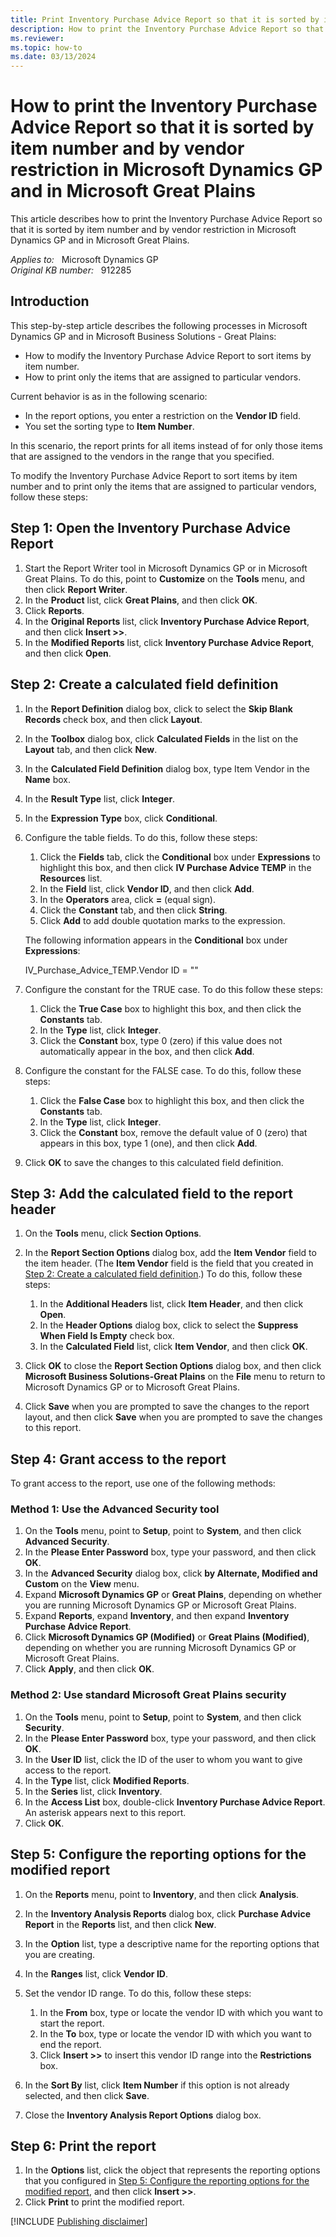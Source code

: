 ```yaml
---
title: Print Inventory Purchase Advice Report so that it is sorted by item number and by vendor restriction
description: How to print the Inventory Purchase Advice Report so that it is sorted by item number and by vendor restriction in Microsoft Dynamics GP and in Microsoft Great Plains.
ms.reviewer:
ms.topic: how-to
ms.date: 03/13/2024
---
```

# How to print the Inventory Purchase Advice Report so that it is sorted by item number and by vendor restriction in Microsoft Dynamics GP and in Microsoft Great Plains

This article describes how to print the Inventory Purchase Advice Report so that it is sorted by item number and by vendor restriction in Microsoft Dynamics GP and in Microsoft Great Plains.

_Applies to:_ &nbsp; Microsoft Dynamics GP  
_Original KB number:_ &nbsp; 912285

## Introduction

This step-by-step article describes the following processes in Microsoft Dynamics GP and in Microsoft Business Solutions - Great Plains:

- How to modify the Inventory Purchase Advice Report to sort items by item number.
- How to print only the items that are assigned to particular vendors.

Current behavior is as in the following scenario:

- In the report options, you enter a restriction on the **Vendor ID** field.
- You set the sorting type to **Item Number**.

In this scenario, the report prints for all items instead of for only those items that are assigned to the vendors in the range that you specified.

To modify the Inventory Purchase Advice Report to sort items by item number and to print only the items that are assigned to particular vendors, follow these steps:

## Step 1: Open the Inventory Purchase Advice Report

1. Start the Report Writer tool in Microsoft Dynamics GP or in Microsoft Great Plains. To do this, point to **Customize** on the **Tools** menu, and then click **Report Writer**.
2. In the **Product** list, click **Great Plains**, and then click **OK**.
3. Click **Reports**.
4. In the **Original Reports** list, click **Inventory Purchase Advice Report**, and then click **Insert >>**.
5. In the **Modified Reports** list, click **Inventory Purchase Advice Report**, and then click **Open**.

## Step 2: Create a calculated field definition

1. In the **Report Definition** dialog box, click to select the **Skip Blank Records** check box, and then click **Layout**.
2. In the **Toolbox** dialog box, click **Calculated Fields** in the list on the **Layout** tab, and then click **New**.
3. In the **Calculated Field Definition** dialog box, type Item Vendor in the **Name** box.
4. In the **Result Type** list, click **Integer**.
5. In the **Expression Type** box, click **Conditional**.
6. Configure the table fields. To do this, follow these steps:

    1. Click the **Fields** tab, click the **Conditional** box under **Expressions** to highlight this box, and then click **IV Purchase Advice TEMP** in the **Resources** list.
    2. In the **Field** list, click **Vendor ID**, and then click **Add**.
    3. In the **Operators** area, click **=** (equal sign).
    4. Click the **Constant** tab, and then click **String**.
    5. Click **Add** to add double quotation marks to the expression.

    The following information appears in the **Conditional** box under **Expressions**:

    IV_Purchase_Advice_TEMP.Vendor ID = ""

7. Configure the constant for the TRUE case. To do this follow these steps:

    1. Click the **True Case** box to highlight this box, and then click the **Constants** tab.
    2. In the **Type** list, click **Integer**.
    3. Click the **Constant** box, type 0 (zero) if this value does not automatically appear in the box, and then click **Add**.

8. Configure the constant for the FALSE case. To do this, follow these steps:

    1. Click the **False Case** box to highlight this box, and then click the **Constants** tab.
    2. In the **Type** list, click **Integer**.
    3. Click the **Constant** box, remove the default value of 0 (zero) that appears in this box, type 1 (one), and then click **Add**.

9. Click **OK** to save the changes to this calculated field definition.

## Step 3: Add the calculated field to the report header

1. On the **Tools** menu, click **Section Options**.
2. In the **Report Section Options** dialog box, add the **Item Vendor** field to the item header. (The **Item Vendor** field is the field that you created in [Step 2: Create a calculated field definition](#step-2-create-a-calculated-field-definition).) To do this, follow these steps:

    1. In the **Additional Headers** list, click **Item Header**, and then click **Open**.
    2. In the **Header Options** dialog box, click to select the **Suppress When Field Is Empty** check box.
    3. In the **Calculated Field** list, click **Item Vendor**, and then click **OK**.

3. Click **OK** to close the **Report Section Options** dialog box, and then click **Microsoft Business Solutions-Great Plains** on the **File** menu to return to Microsoft Dynamics GP or to Microsoft Great Plains.
4. Click **Save** when you are prompted to save the changes to the report layout, and then click **Save** when you are prompted to save the changes to this report.

## Step 4: Grant access to the report

To grant access to the report, use one of the following methods:

### Method 1: Use the Advanced Security tool

1. On the **Tools** menu, point to **Setup**, point to **System**, and then click **Advanced Security**.
2. In the **Please Enter Password** box, type your password, and then click **OK**.
3. In the **Advanced Security** dialog box, click **by Alternate, Modified and Custom** on the **View** menu.
4. Expand **Microsoft Dynamics GP** or **Great Plains**, depending on whether you are running Microsoft Dynamics GP or Microsoft Great Plains.
5. Expand **Reports**, expand **Inventory**, and then expand **Inventory Purchase Advice Report**.
6. Click **Microsoft Dynamics GP (Modified)** or **Great Plains (Modified)**, depending on whether you are running Microsoft Dynamics GP or Microsoft Great Plains.
7. Click **Apply**, and then click **OK**.

### Method 2: Use standard Microsoft Great Plains security

1. On the **Tools** menu, point to **Setup**, point to **System**, and then click **Security**.
2. In the **Please Enter Password** box, type your password, and then click **OK**.
3. In the **User ID** list, click the ID of the user to whom you want to give access to the report.
4. In the **Type** list, click **Modified Reports**.
5. In the **Series** list, click **Inventory**.
6. In the **Access List** box, double-click **Inventory Purchase Advice Report**. An asterisk appears next to this report.
7. Click **OK**.

## Step 5: Configure the reporting options for the modified report

1. On the **Reports** menu, point to **Inventory**, and then click **Analysis**.
2. In the **Inventory Analysis Reports** dialog box, click **Purchase Advice Report** in the **Reports** list, and then click **New**.
3. In the **Option** list, type a descriptive name for the reporting options that you are creating.
4. In the **Ranges** list, click **Vendor ID**.
5. Set the vendor ID range. To do this, follow these steps:

    1. In the **From** box, type or locate the vendor ID with which you want to start the report.
    2. In the **To** box, type or locate the vendor ID with which you want to end the report.
    3. Click **Insert >>** to insert this vendor ID range into the **Restrictions** box.
6. In the **Sort By** list, click **Item Number** if this option is not already selected, and then click **Save**.
7. Close the **Inventory Analysis Report Options** dialog box.

## Step 6: Print the report

1. In the **Options** list, click the object that represents the reporting options that you configured in [Step 5: Configure the reporting options for the modified report](#step-5-configure-the-reporting-options-for-the-modified-report), and then click **Insert >>**.
2. Click **Print** to print the modified report.

[!INCLUDE [Publishing disclaimer](../../includes/publishing-disclaimer.md)]
